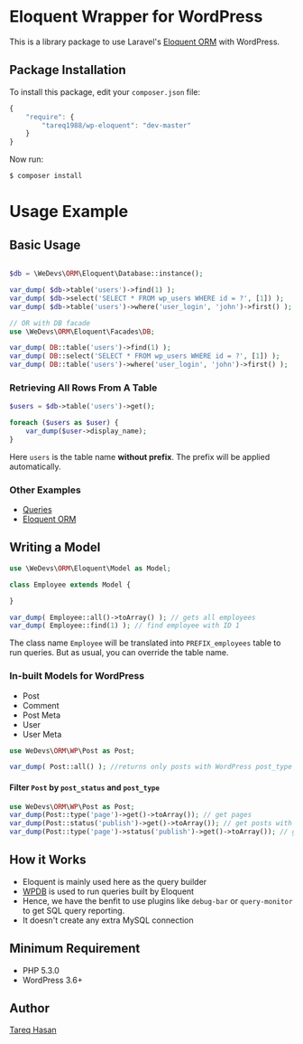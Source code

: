 # Eloquent Wrapper for WordPress

This is a library package to use Laravel's [Eloquent ORM](http://laravel.com/docs/5.0/eloquent) with WordPress.


## Package Installation

To install this package, edit your `composer.json` file:

```js
{
    "require": {
        "tareq1988/wp-eloquent": "dev-master"
    }
}
```

Now run:

`$ composer install`

# Usage Example

## Basic Usage

```php

$db = \WeDevs\ORM\Eloquent\Database::instance();

var_dump( $db->table('users')->find(1) );
var_dump( $db->select('SELECT * FROM wp_users WHERE id = ?', [1]) );
var_dump( $db->table('users')->where('user_login', 'john')->first() );

// OR with DB facade
use \WeDevs\ORM\Eloquent\Facades\DB;

var_dump( DB::table('users')->find(1) );
var_dump( DB::select('SELECT * FROM wp_users WHERE id = ?', [1]) );
var_dump( DB::table('users')->where('user_login', 'john')->first() );
```

### Retrieving All Rows From A Table

```php
$users = $db->table('users')->get();

foreach ($users as $user) {
    var_dump($user->display_name);
}
```

Here `users` is the table name **without prefix**. The prefix will be applied automatically.


### Other Examples

 - [Queries](http://laravel.com/docs/5.0/queries)
 - [Eloquent ORM](http://laravel.com/docs/5.0/eloquent)

## Writing a Model

```php
use \WeDevs\ORM\Eloquent\Model as Model;

class Employee extends Model {

}

var_dump( Employee::all()->toArray() ); // gets all employees
var_dump( Employee::find(1) ); // find employee with ID 1
```
The class name `Employee` will be translated into `PREFIX_employees` table to run queries. But as usual, you can override the table name.

### In-built Models for WordPress

- Post
- Comment
- Post Meta
- User
- User Meta


```php
use WeDevs\ORM\WP\Post as Post;

var_dump( Post::all() ); //returns only posts with WordPress post_type "post"
```

#### Filter `Post` by `post_status` and `post_type`
```php
use WeDevs\ORM\WP\Post as Post;
var_dump(Post::type('page')->get()->toArray()); // get pages
var_dump(Post::status('publish')->get()->toArray()); // get posts with publish status
var_dump(Post::type('page')->status('publish')->get()->toArray()); // get pages with publish status
```

## How it Works

 - Eloquent is mainly used here as the query builder
 - [WPDB](http://codex.wordpress.org/Class_Reference/wpdb) is used to run queries built by Eloquent
 - Hence, we have the benfit to use plugins like `debug-bar` or `query-monitor` to get SQL query reporting.
 - It doesn't create any extra MySQL connection


## Minimum Requirement
 - PHP 5.3.0
 - WordPress 3.6+

## Author
[Tareq Hasan](http://tareq.wedevs.com)